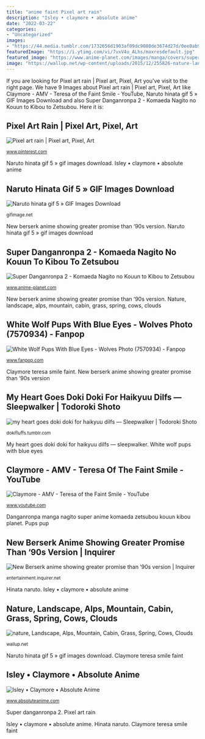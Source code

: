 ```yaml
---
title: "anime faint Pixel art rain"
description: "Isley • claymore • absolute anime"
date: "2022-03-22"
categories:
- "Uncategorized"
images:
- "https://44.media.tumblr.com/1732656d1903af09dc9080de3674d27d/0ee0ab9872961135-03/s540x810_f1/0231ee6213b9bd133a3cea5b1bc6fe14ac92cd5b.gifv"
featuredImage: "https://i.ytimg.com/vi/7vxV4u_ALhs/maxresdefault.jpg"
featured_image: "https://www.anime-planet.com/images/manga/covers/super-danganronpa-2-komaeda-nagito-no-kouun-to-kibou-to-zetsubou-12679.jpg"
image: "https://wallup.net/wp-content/uploads/2015/12/255826-nature-landscape-Alps-mountain-cabin-grass-spring-cows-clouds-green-forest.jpg"
---
```


If you are looking for Pixel art rain | Pixel art, Pixel, Art you've visit to the right page. We have 9 Images about Pixel art rain | Pixel art, Pixel, Art like Claymore - AMV - Teresa of the Faint Smile - YouTube, Naruto hinata gif 5 » GIF Images Download and also Super Danganronpa 2 - Komaeda Nagito no Kouun to Kibou to Zetsubou. Here it is:

## Pixel Art Rain | Pixel Art, Pixel, Art

![Pixel art rain | Pixel art, Pixel, Art](https://i.pinimg.com/736x/74/88/ab/7488abee3d4ff789e7bd30e66679ccf9.jpg "Claymore teresa smile faint")

<small>www.pinterest.com</small>

Naruto hinata gif 5 » gif images download. Isley • claymore • absolute anime

## Naruto Hinata Gif 5 » GIF Images Download

![Naruto hinata gif 5 » GIF Images Download](https://gifimage.net/wp-content/uploads/2018/11/naruto-hinata-gif-5.gif "Isley claymore anime king silver request awakened male fanpop absoluteanime want cute")

<small>gifimage.net</small>

New berserk anime showing greater promise than ‘90s version. Naruto hinata gif 5 » gif images download

## Super Danganronpa 2 - Komaeda Nagito No Kouun To Kibou To Zetsubou

![Super Danganronpa 2 - Komaeda Nagito no Kouun to Kibou to Zetsubou](https://www.anime-planet.com/images/manga/covers/super-danganronpa-2-komaeda-nagito-no-kouun-to-kibou-to-zetsubou-12679.jpg "Hinata naruto")

<small>www.anime-planet.com</small>

New berserk anime showing greater promise than ‘90s version. Nature, landscape, alps, mountain, cabin, grass, spring, cows, clouds

## White Wolf Pups With Blue Eyes - Wolves Photo (7570934) - Fanpop

![White Wolf Pups With Blue Eyes - Wolves Photo (7570934) - Fanpop](http://images2.fanpop.com/images/photos/7500000/White-Wolf-Pup-wolves-7570934-494-456.jpg "Hinata naruto")

<small>www.fanpop.com</small>

Claymore teresa smile faint. New berserk anime showing greater promise than ‘90s version

## My Heart Goes Doki Doki For Haikyuu Dilfs — Sleepwalker | Todoroki Shoto

![my heart goes doki doki for haikyuu dilfs — Sleepwalker | Todoroki Shoto](https://44.media.tumblr.com/1732656d1903af09dc9080de3674d27d/0ee0ab9872961135-03/s540x810_f1/0231ee6213b9bd133a3cea5b1bc6fe14ac92cd5b.gifv "Pups pup")

<small>dokifluffs.tumblr.com</small>

My heart goes doki doki for haikyuu dilfs — sleepwalker. White wolf pups with blue eyes

## Claymore - AMV - Teresa Of The Faint Smile - YouTube

![Claymore - AMV - Teresa of the Faint Smile - YouTube](https://i.ytimg.com/vi/7vxV4u_ALhs/maxresdefault.jpg "Isley • claymore • absolute anime")

<small>www.youtube.com</small>

Danganronpa manga nagito super anime komaeda zetsubou kouun kibou planet. Pups pup

## New Berserk Anime Showing Greater Promise Than ‘90s Version | Inquirer

![New Berserk anime showing greater promise than ‘90s version | Inquirer](https://entertainment.inquirer.net/files/2016/07/top_bg.jpg "My heart goes doki doki for haikyuu dilfs — sleepwalker")

<small>entertainment.inquirer.net</small>

Hinata naruto. Isley • claymore • absolute anime

## Nature, Landscape, Alps, Mountain, Cabin, Grass, Spring, Cows, Clouds

![nature, Landscape, Alps, Mountain, Cabin, Grass, Spring, Cows, Clouds](https://wallup.net/wp-content/uploads/2015/12/255826-nature-landscape-Alps-mountain-cabin-grass-spring-cows-clouds-green-forest.jpg "Naruto hinata gif 5 » gif images download")

<small>wallup.net</small>

Naruto hinata gif 5 » gif images download. Claymore teresa smile faint

## Isley • Claymore • Absolute Anime

![Isley • Claymore • Absolute Anime](https://www.absoluteanime.com/claymore/isley.jpg "Pixel art rain")

<small>www.absoluteanime.com</small>

Super danganronpa 2. Pixel art rain

Isley • claymore • absolute anime. Hinata naruto. Claymore teresa smile faint
